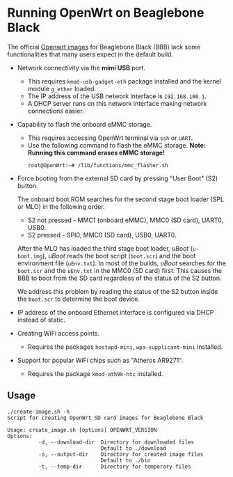 # Running OpenWrt on Beaglebone Black

The official [Openwrt images](https://openwrt.org/toh/texas_instruments/beaglebone_black) for Beaglebone Black (BBB) lack some functionalities that many users expect in the default build.

* Network connectivity via the **mimi USB** port.
    * This requires ``kmod-usb-gadget-eth`` package installed and the kernel module ``g_ether`` loaded.
    * The IP address of the USB network interface is ``192.168.100.1``.
    * A DHCP server runs on this network interface making network connections easier.  

* Capability to flash the onboard eMMC storage.
    * This requires accessing OpenWrt terminal via ``ssh`` or ``UART``.
    * Use the following command to flash the eMMC storage.
        **Note: Running this command erases eMMC storage!**
        ```console
        root@OpenWrt:~# /lib/functions/mmc_flasher.sh
        ```
* Force booting from the external SD card by pressing "User Boot" (S2) button.

    The onboard boot ROM searches for the second stage boot loader (SPL or MLO) in the following  order.

    * S2 not pressed - MMC1 (onboard eMMC), MMC0 (SD card), UART0, USB0.
    * S2 pressed - SPI0, MMC0 (SD card), USB0, UART0.

    After the MLO has loaded the third stage boot loader, *uBoot* (``u-boot.img``), *uBoot* reads the boot script (``boot.scr``) and the boot environment file (``uEnv.txt``). In most of the builds, *uBoot* searches for the ``boot.scr`` and the ``uEnv.txt`` in the MMC0 (SD card) first. This causes the BBB to boot from the SD card regardless of the status of the S2 button.

    We address this problem by reading the status of the S2 button inside the  ``boot.scr`` to determine the boot device.    

* IP address of the onboard Ethernet interface is configured via DHCP instead of static.
* Creating WiFi access points.
    * Requires the packages ``hostapd-mini``, ``wpa-supplicant-mini`` installed.
* Support for popular WiFi chips such as "Atheros AR9271".
    * Requires the package ``kmod-ath9k-htc`` installed.

## Usage

```
./create-image.sh -h
Script for creating OpenWrt SD card images for Beaglebone Black

Usage: create_image.sh [options] OPENWRT_VERSION
Options:
          -d, --download-dir  Directory for downloaded files
                              Default to ./download
          -o, --output-dir    Directory for created image files
                              Default to ./bin
          -t, --temp-dir      Directory for temporary files
```
